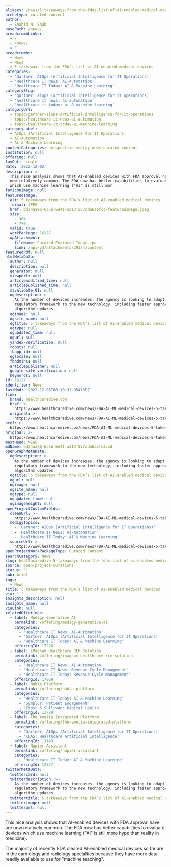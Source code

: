 ```yaml
---
aliases: /news/5-takeaways-from-the-fdas-list-of-ai-enabled-medical-devices
archetype: curated-content
author:
  - Shahid N. Shah
basePath: /news/
breadcrumbLinks:
  - /
  - /news/
  - ''
breadcrumbs:
  - Home
  - News
  - 5 takeaways from the FDA’s list of AI-enabled medical devices
categories:
  - 'Gartner: AIOps (Artificial Intelligence for IT Operations)'
  - 'Healthcare IT News: AI-Automation'
  - 'Healthcare IT Today: AI & Machine Learning'
categorySlug:
  - 'gartner: aiops (artificial intelligence for it operations)'
  - 'healthcare it news: ai-automation'
  - 'healthcare it today: ai & machine learning'
categoryUrl:
  - topic/gartner-aiops-artificial-intelligence-for-it-operations
  - topic/healthcare-it-news-ai-automation
  - topic/healthcare-it-today-ai-machine-learning
categoryLabel:
  - AIOps (Artificial Intelligence for IT Operations)
  - AI-Automation
  - AI & Machine Learning
contentCategories: netspective-medigy-news-curated-content
institution: null
offering: null
layOut: single
date: '2022-12-02'
description: >-
  This nice analysis shows that AI-enabled devices with FDA approval have are
  now relatively common. The FDA now has better capabilities to evaluate devices
  which use machine learning ("AI" is still mor
favIconImage: null
featuredImage:
  alt: 5 takeaways from the FDA’s list of AI-enabled medical devices
  format: JPEG
  href: bd74aa96-6c5b-5e41-a313-557cda6abfc3-featuredImage.jpeg
  size:
    - 364
    - 770
  valid: true
  workPackage: 16127
  wpAttachment:
    fileName: Curated_Featured_Image.jpg
    link: /api/v3/attachments/29354/content
featuredPdf: null
htmlMetaData:
  author: null
  description: null
  generator: null
  viewport: null
  articlemodified_time: null
  articlepublished_time: null
  msvalidate.01: null
  ogdescription: >-
    As the number of devices increases, the agency is looking to adapt its
    regulatory framework to the new technology, including faster approval of
    algorithm updates.
  ogimage: null
  ogsite_name: null
  ogtitle: 5 takeaways from the FDA’s list of AI-enabled medical devices
  ogtype: null
  ogupdated_time: null
  ogurl: null
  yandex-verification: null
  robots: null
  fbapp_id: null
  oglocale: null
  fbadmins: null
  articlepublisher: null
  google-site-verification: null
  keywords: null
id: 16127
identifier: News
lastMod: '2022-12-05T08:10:32.954708Z'
link:
  brand: healthcaredive.com
  href: >-
    https://www.healthcaredive.com/news/FDA-AI-ML-medical-devices-5-takeaways/636024/
  original: >-
    https://www.healthcaredive.com/news/FDA-AI-ML-medical-devices-5-takeaways/636024
href: >-
  https://www.healthcaredive.com/news/FDA-AI-ML-medical-devices-5-takeaways/636024/
original: >-
  https://www.healthcaredive.com/news/FDA-AI-ML-medical-devices-5-takeaways/636024
mastHead: NEWS
mdName: bd74aa96-6c5b-5e41-a313-557cda6abfc3.md
openGraphMetaData:
  ogdescription: >-
    As the number of devices increases, the agency is looking to adapt its
    regulatory framework to the new technology, including faster approval of
    algorithm updates.
  ogtitle: 5 takeaways from the FDA’s list of AI-enabled medical devices
  ogurl: null
  ogimage: null
  ogsite_name: null
  ogtype: null
  ogupdated_time: null
  ogimageheight: null
openProjectCustomFields:
  cleanUrl: >-
    https://www.healthcaredive.com/news/FDA-AI-ML-medical-devices-5-takeaways/636024/
  medigyTopics:
    - 'Gartner: AIOps (Artificial Intelligence for IT Operations)'
    - 'Healthcare IT News: AI-Automation'
    - 'Healthcare IT Today: AI & Machine Learning'
  sourceUrl: >-
    https://www.healthcaredive.com/news/FDA-AI-ML-medical-devices-5-takeaways/636024
openProjectWorkPackageType: Curated Content
searchCategory: News
slug: healthcaredive-5-takeaways-from-the-fdas-list-of-ai-enabled-medical-devices
source: open-project-curations
status: ''
sub: brief
tags:
  - News
title: 5 takeaways from the FDA’s list of AI-enabled medical devices
via: ' '
insights_description: null
insights_name: null
viaLink: null
relatedOfferings:
  - label: Medigy Generative AI
    permalink: /offering/medigy-generative-ai
    categories:
      - 'Healthcare IT News: AI-Automation'
      - 'Gartner: AIOps (Artificial Intelligence for IT Operations)'
      - 'Healthcare IT Today: AI & Machine Learning'
    offeringId: 17228
  - label: iMagnum Healthcare RCM Solution
    permalink: /offering/imagnum-healthcare-rcm-solution
    categories:
      - 'Healthcare IT News: AI-Automation'
      - 'Healthcare IT News: Revenue Cycle Management'
      - 'Healthcare IT Today: Revenue Cycle Management'
    offeringId: 17069
  - label: Nabla Platform
    permalink: /offering/nabla-platform
    categories:
      - 'Healthcare IT Today: AI & Machine Learning'
      - 'Symplur: Patient Engagement'
      - 'Frost & Sullivan: Digital Health'
    offeringId: 13729
  - label: The Amelia Integrated Platform
    permalink: /offering/the-amelia-integrated-platform
    categories:
      - 'Gartner: AIOps (Artificial Intelligence for IT Operations)'
      - 'KLAS: Healthcare Artificial Intelligence'
    offeringId: 13149
  - label: Napier Assistant
    permalink: /offering/napier-assistant
    categories:
      - 'Healthcare IT Today: AI & Machine Learning'
    offeringId: 12327
twitterMetaData:
  twittercard: null
  twitterdescription: >-
    As the number of devices increases, the agency is looking to adapt its
    regulatory framework to the new technology, including faster approval of
    algorithm updates.
  twittertitle: 5 takeaways from the FDA’s list of AI-enabled medical devices
  twitterimage: null
  twitterurl: null
---
```

<p>This nice analysis shows that AI-enabled devices with FDA approval have are now relatively common. The FDA now has better capabilities to evaluate devices which use machine learning ("AI" is still more hype than reality in medicine).</p><p>The majority of recently FDA cleared AI-enabled medical devices so far are in the cardiology and radiology specialties because they have more data readily available to use for "machine teaching".</p>